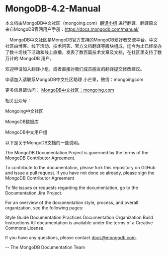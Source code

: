 # MongoDB-4.2-Manual

本文档由MongoDB中文社区（mongoing.com）[翻译小组](https://mongoing.com/translators) 进行翻译，翻译原文来自MongoDB官网用户手册：https://docs.mongodb.com/manual/

&emsp;MongoDB中文社区是MongoDB官方支持的MongoDB爱好者交流平台。中文社区由博客、线下活动、技术问答、官方文档翻译等版块组成，迄今为止已经举办了数十场线下活动和线上直播，发表了数百篇技术文章及文档，在社区里支持了数万计的 MongoDB 用户。

欢迎申请加入翻译小组，或者直接对我们成员朋友的翻译提交修改建议。

申请加入请联系MongoDB中文社区助理 小芒果，微信：mongoingcom




更多信息请访问：
[MongoDB中文社区：mongoing.com](https://mongoing.com/)

相关公众号：

Mongoing中文社区

MongoDB数据库

MongoDB中文用户组


 


以下是关于MongoDB文档的一些说明。

The MongoDB Documentation Project is governed by the terms of the MongoDB Contributor Agreement.

To contribute to the documentation, please fork this repository on GitHub and issue a pull request. If you have not done so already, please sign the MongoDB Contributor Agreement

To file issues or requests regarding the documentation, go to the Documentation Jira Project.

For an overview of the documentation style, process, and overall organization, see the following pages:

Style Guide
Documentation Practices
Documentation Organization
Build Instructions
All documentation is available under the terms of a Creative Commons License.

If you have any questions, please contact docs@mongodb.com.

-- The MongoDB Documentation Team
